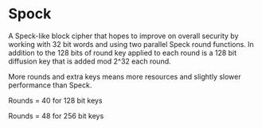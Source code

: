 # Spock

A Speck-like block cipher that hopes to improve on overall security by working with 32 bit words and using two parallel Speck round functions.  In addition to the 128 bits of round key applied to each round is a 128 bit diffusion key that is added mod 2^32 each round.

More rounds and extra keys means more resources and slightly slower performance than Speck.

Rounds = 40 for 128 bit keys

Rounds = 48 for 256 bit keys
